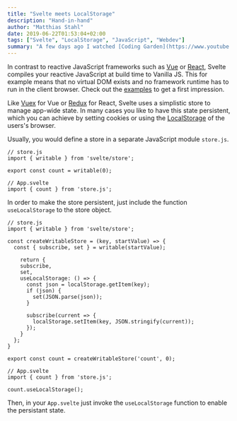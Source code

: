 ```yaml
---
title: "Svelte meets LocalStorage"
description: "Hand-in-hand"
author: "Matthias Stahl"
date: 2019-06-22T01:53:04+02:00
tags: ["Svelte", "LocalStorage", "JavaScript", "Webdev"]
summary: "A few days ago I watched [Coding Garden](https://www.youtube.com/watch?v=jmDLwNl6jr8) presenting the [Svelte](https://svelte.dev) compiler for reactive JavaScript."
---
```


In contrast to reactive JavaScript frameworks such as [Vue](https://vuejs.org) or
[React](https://reactjs.org), Svelte compiles your reactive JavaScript at build time
to Vanilla JS. This for example means that no virtual DOM exists and no framework
runtime has to run in the client browser. Check out the
[examples](https://svelte.dev/examples#hello-world) to get a first impression.

Like [Vuex](https://vuex.vuejs.org) for Vue or [Redux](https://redux.js.org) for React,
Svelte uses a simplistic store to manage app-wide state. In many cases you like
to have this state persistent, which you can achieve by setting cookies or using
the [LocalStorage](https://developer.mozilla.org/en-US/docs/Web/API/Window/localStorage)
of the users's browser.

Usually, you would define a store in a separate JavaScript module `store.js`.
```
// store.js
import { writable } from 'svelte/store';

export const count = writable(0);
```
```
// App.svelte
import { count } from 'store.js';
```
In order to make the store persistent, just include the function `useLocalStorage`
to the store object.
```
// store.js
import { writable } from 'svelte/store';

const createWritableStore = (key, startValue) => {
  const { subscribe, set } = writable(startValue);
  
	return {
    subscribe,
    set,
    useLocalStorage: () => {
      const json = localStorage.getItem(key);
      if (json) {
        set(JSON.parse(json));
      }
      
      subscribe(current => {
        localStorage.setItem(key, JSON.stringify(current));
      });
    }
  };
}

export const count = createWritableStore('count', 0);
```
```
// App.svelte
import { count } from 'store.js';

count.useLocalStorage();
```
Then, in your `App.svelte` just invoke the `useLocalStorage` function to enable
the persistant state.
